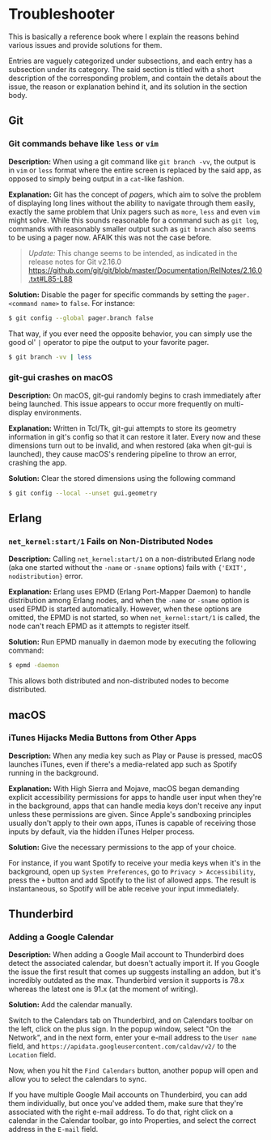 # Troubleshooter
This is basically a reference book where I explain the reasons behind various issues and provide solutions for them.

Entries are vaguely categorized under subsections, and each entry has a subsection under its category. The said section is titled with a short description of the corresponding problem, and contain the details about the issue, the reason or explanation behind it, and its solution in the section body.

## Git
### Git commands behave like `less` or `vim`
**Description:** When using a git command like `git branch -vv`, the output is in `vim` or `less` format where the entire screen is replaced by the said app, as opposed to simply being output in a `cat`-like fashion.

**Explanation:** Git has the concept of *pager*s, which aim to solve the problem of displaying long lines without the ability to navigate through them easily, exactly the same problem that Unix pagers such as `more`, `less` and even `vim` might solve. While this sounds reasonable for a command such as `git log`, commands with reasonably smaller output such as `git branch` also seems to be using a pager now. AFAIK this was not the case before.
> *Update:* This change seems to be intended, as indicated in the release notes for Git v2.16.0 https://github.com/git/git/blob/master/Documentation/RelNotes/2.16.0.txt#L85-L88

**Solution:** Disable the pager for specific commands by setting the `pager.<command name>` to `false`. For instance:
```bash
$ git config --global pager.branch false
```

That way, if you ever need the opposite behavior, you can simply use the good ol' `|` operator to pipe the output to your favorite pager.
```bash
$ git branch -vv | less
```

### git-gui crashes on macOS
**Description:** On macOS, git-gui randomly begins to crash immediately after being launched. This issue appears to occur more frequently on multi-display environments.

**Explanation:** Written in Tcl/Tk, git-gui attempts to store its geometry information in git's config so that it can restore it later. Every now and these dimensions turn out to be invalid, and when restored (aka when git-gui is launched), they cause macOS's rendering pipeline to throw an error, crashing the app.

**Solution:** Clear the stored dimensions using the following command
```bash
$ git config --local --unset gui.geometry
```

## Erlang
### `net_kernel:start/1` Fails on Non-Distributed Nodes
**Description:** Calling `net_kernel:start/1` on a non-distributed Erlang node (aka one started without the `-name` or `-sname` options) fails with `{'EXIT', nodistribution}` error.

**Explanation:** Erlang uses EPMD (Erlang Port-Mapper Daemon) to handle distribution among Erlang nodes, and when the `-name` or `-sname` option is used EPMD is started automatically. However, when these options are omitted, the EPMD is not started, so when `net_kernel:start/1` is called, the node can't reach EPMD as it attempts to register itself.

**Solution:** Run EPMD manually in daemon mode by executing the following command:

```bash
$ epmd -daemon
```

This allows both distributed and non-distributed nodes to become distributed.

## macOS
### iTunes Hijacks Media Buttons from Other Apps
**Description:** When any media key such as Play or Pause is pressed, macOS launches iTunes, even if there's a media-related app such as Spotify running in the background.

**Explanation:** With High Sierra and Mojave, macOS began demanding explicit accessibility permissions for apps to handle user input when they're in the background, apps that can handle media keys don't receive any input unless these permissions are given. Since Apple's sandboxing principles usually don't apply to their own apps, iTunes is capable of receiving those inputs by default, via the hidden iTunes Helper process.

**Solution:** Give the necessary permissions to the app of your choice.

For instance, if you want Spotify to receive your media keys when it's in the background, open up `System Preferences`, go to `Privacy > Accessibility`, press the `+` button and add Spotify to the list of allowed apps. The result is instantaneous, so Spotify will be able receive your input immediately.

## Thunderbird
### Adding a Google Calendar
**Description:** When adding a Google Mail account to Thunderbird does detect the associated calendar, but doesn't actually import it. If you Google the issue the first result that comes up suggests installing an addon, but it's incredibly outdated as the max. Thunderbird version it supports is 78.x whereas the latest one is 91.x (at the moment of writing).

**Solution:** Add the calendar manually.

Switch to the Calendars tab on Thunderbird, and on Calendars toolbar on the left, click on the plus sign. In the popup window, select "On the Network", and in the next form, enter your e-mail address to the `User name` field, and `https://apidata.googleusercontent.com/caldav/v2/` to the `Location` field.

Now, when you hit the `Find Calendars` button, another popup will open and allow you to select the calendars to sync.

If you have multiple Google Mail accounts on Thunderbird, you can add them individually, but once you've added them, make sure that they're associated with the right e-mail address. To do that, right click on a calendar in the Calendar toolbar, go into Properties, and select the correct address in the `E-mail` field.
